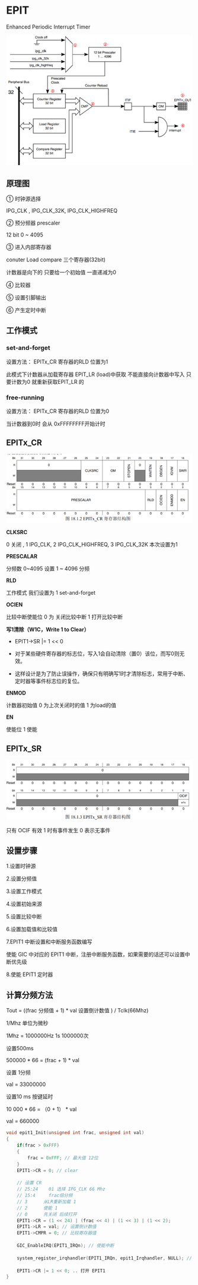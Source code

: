 # EPIT

Enhanced Periodic Interrupt Timer

![image-20250725134903940](EPIT/image-20250725134903940.png)

## 原理图

① 时钟源选择 

IPG_CLK , IPG_CLK_32K, IPG_CLK_HIGHFREQ

② 预分频器 prescaler

12 bit 0 ~ 4095

③ 进入内部寄存器

conuter  Load compare 三个寄存器(32bit)  

计数器是向下的 只要给一个初始值  一直递减为0

④ 比较器

⑤ 设置引脚输出

⑥ 产生定时中断

## 工作模式

### set-and-forget

设置方法： EPITx_CR 寄存器的RLD 位置为1

此模式下计数器从加载寄存器 EPIT_LR (load)中获取 不能直接向计数器中写入 只要计数为0 就重新获取EPIT_LR 的

### free-running

设置方法： EPITx_CR 寄存器的RLD 位置为0

当计数器到0时 会从 0xFFFFFFFF开始计时

## EPITx_CR

![image-20250725140335021](EPIT/image-20250725140335021.png)

**CLKSRC**

0 关闭 , 1 IPG_CLK,  2 IPG_CLK_HIGHFREQ, 3 IPG_CLK_32K  本次设置为1

**PRESCALAR**

分频数 0~4095 设置 1 ~ 4096 分频

**RLD**

工作模式  我们设置为 1 set-and-forget

**OCIEN**

比较中断使能位 0 为 关闭比较中断 1 打开比较中断

**写1清除（W1C，Write 1 to Clear）** 

- EPIT1->SR |= 1 << 0

- 对于某些硬件寄存器的标志位，写入1会自动清除（置0）该位，而写0则无效。
- 这样设计是为了防止误操作，确保只有明确写1时才清除标志，常用于中断、定时器等事件标志位的复位。

**ENMOD**

计数器初始值 0 为上次关闭时的值 1 为load的值

**EN**

使能位 1 使能

## EPITx_SR

![image-20250725140916275](EPIT/image-20250725140916275.png)

只有 OCIF 有效 1 时有事件发生 0 表示无事件



## 设置步骤

1.设置时钟源

2.设置分频值

3.设置工作模式

4.设置初始来源

5.设置比较中断

6.设置加载值和比较值

7.EPIT1 中断设置和中断服务函数编写

使能 GIC 中对应的 EPIT1 中断，注册中断服务函数，如果需要的话还可以设置中断优先级  

8.使能 EPIT1 定时器

## 计算分频方法

Tout = ((frac 分频值 + 1) * val 设置倒计数值 ) / Tclk(66Mhz)

1/Mhz 单位为微秒

1Mhz = 1000000Hz 1s 1000000次

设置500ms 

500000 * 66 = (frac + 1) * val

设置 1分频

val = 33000000



设置10 ms 按键延时 

10 000 * 66 = （0 + 1） * val

val = 660000

```c
void epit1_Init(unsigned int frac, unsigned int val)
{
    if(frac > 0xFFF)
    {
        frac = 0xFFF; // 最大值 12位
    }
    EPIT1->CR = 0; // clear

    // 设置 CR
    // 25:24    01 选择 IPG_CLK 66 Mhz
    // 15:4     frac倍分频
    // 3      从LR重新加载 1
    // 2      使能 1 
    // 0      先关闭 后续打开
    EPIT1->CR = (1 << 24) | (frac << 4) | (1 << 3) | (1 << 2);
    EPIT1->LR = val; // 设置倒计数值
    EPIT1->CMPR = 0; // 比较寄存器值

    GIC_EnableIRQ(EPIT1_IRQn); // 使能中断

    system_register_irqhandler(EPIT1_IRQn, epit1_Irqhandler, NULL); // 注册中断处理函数

    EPIT1->CR |= 1 << 0; .. 打开 EPIT1
}
```


